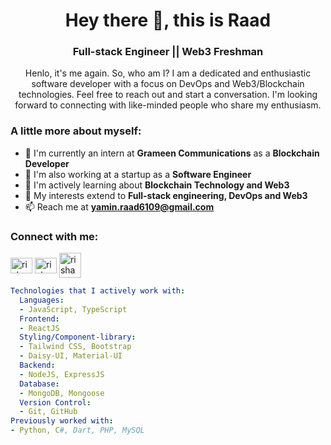 <h1 align="center">Hey there 👋, this is Raad</h1>
<h3 align="center">Full-stack Engineer || Web3 Freshman</h3>

<p align="center">Henlo, it's me again. So, who am I? I am a dedicated and enthusiastic software developer with a focus on DevOps and Web3/Blockchain technologies. Feel free to reach out and start a conversation. I'm looking forward to connecting with like-minded people who share my enthusiasm.
</p>

<h3>A little more about myself:</h3>

- 🔭 I'm currently an intern at **Grameen Communications** as a **Blockchain Developer**
- 🔭 I'm also working at a startup as a **Software Engineer**
- 🌱 I'm actively learning about **Blockchain Technology and Web3**
- 💬 My interests extend to **Full-stack engineering, DevOps and Web3**
- 📫 Reach me at **yamin.raad6109@gmail.com**

<h3 align="left">Connect with me:</h3>
<p align="left">
<a href="https://www.facebook.com/Ashabul.Yamin.L/"><img align="center" src="https://raw.githubusercontent.com/rahuldkjain/github-profile-readme-generator/master/src/images/icons/Social/facebook.svg" alt="rishavchanda" height="25" width="35" /></a>
<a href="https://www.linkedin.com/in/yaminraad/"><img align="center" src="https://raw.githubusercontent.com/rahuldkjain/github-profile-readme-generator/master/src/images/icons/Social/linked-in-alt.svg" alt="rishav-chanda-b89a791b3" height="25" width="35" /></a>
<a href="https://discord.com/channels/@Luci4#6091"><img align="center" src="https://raw.githubusercontent.com/rahuldkjain/github-profile-readme-generator/master/src/images/icons/Social/discord.svg" alt="rishav_chanda" height="40" width="35" /></a>
</p>

```yaml
Technologies that I actively work with:
  Languages:
  - JavaScript, TypeScript
  Frontend:
  - ReactJS
  Styling/Component-library:
  - Tailwind CSS, Bootstrap
  - Daisy-UI, Material-UI 
  Backend:
  - NodeJS, ExpressJS
  Database:
  - MongoDB, Mongoose
  Version Control:
  - Git, GitHub
Previously worked with:
- Python, C#, Dart, PHP, MySQL
```
